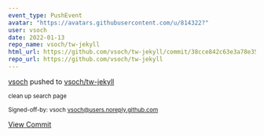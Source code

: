 ```yaml
---
event_type: PushEvent
avatar: "https://avatars.githubusercontent.com/u/814322?"
user: vsoch
date: 2022-01-13
repo_name: vsoch/tw-jekyll
html_url: https://github.com/vsoch/tw-jekyll/commit/38cce842c63e3a78e350b440b8a79d74f3a2157a
repo_url: https://github.com/vsoch/tw-jekyll
---
```


<a href='https://github.com/vsoch' target='_blank'>vsoch</a> pushed to <a href='https://github.com/vsoch/tw-jekyll' target='_blank'>vsoch/tw-jekyll</a>

<small>clean up search page

Signed-off-by: vsoch <vsoch@users.noreply.github.com></small>

<a href='https://github.com/vsoch/tw-jekyll/commit/38cce842c63e3a78e350b440b8a79d74f3a2157a' target='_blank'>View Commit</a>